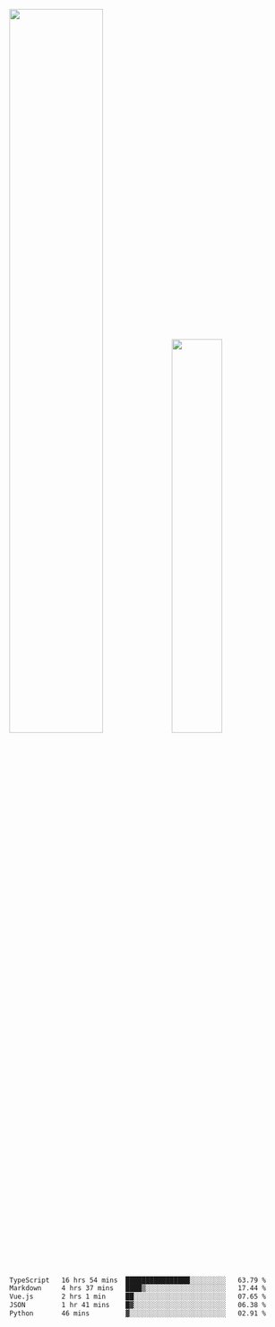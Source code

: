 <img align="" width="57.5%" src="https://github-readme-stats.vercel.app/api?username=Dream4ever&hide_title=true&hide_border=true&count_private=true&show_icons=true&include_all_commits=true&line_height=21" /><img align="" width="42.4%" src="https://github-readme-stats.vercel.app/api/top-langs/?username=Dream4ever&hide_title=true&count_private=true&show_icons=true&langs_count=6&hide_border=true&layout=compact" />

<!--START_SECTION:waka-->

```txt
TypeScript   16 hrs 54 mins  ████████████████░░░░░░░░░   63.79 %
Markdown     4 hrs 37 mins   ████▒░░░░░░░░░░░░░░░░░░░░   17.44 %
Vue.js       2 hrs 1 min     ██░░░░░░░░░░░░░░░░░░░░░░░   07.65 %
JSON         1 hr 41 mins    █▓░░░░░░░░░░░░░░░░░░░░░░░   06.38 %
Python       46 mins         ▓░░░░░░░░░░░░░░░░░░░░░░░░   02.91 %
```

<!--END_SECTION:waka-->
